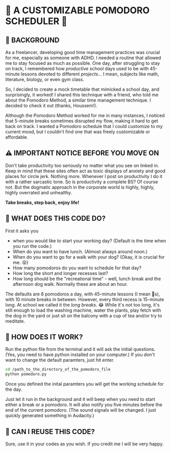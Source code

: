 # 🍅 A CUSTOMIZABLE POMODORO SCHEDULER 🍅
## 🍅 BACKGROUND
As a freelancer, developing good time management practices was crucial for me, especially as someone with ADHD. I needed a routine that allowed me to stay focused as much as possible. One day, after struggling to stay on track, I remembered how *productive* school days used to be with 45-minute lessons devoted to different *projects*... I mean, subjects like math, literature, biology, or even gym class.

So, I decided to create a mock timetable that mimicked a school day, and surprisingly, it worked! I shared this technique with a friend, who told me about the Pomodoro Method, a similar time management technique. I decided to check it out (thanks, Houssem!).

Although the Pomodoro Method worked for me in many instances, I noticed that 5-minute breaks sometimes disrupted my flow, making it hard to get back on track. I wanted a Pomodoro schedule that I could customize to my current mood, but I couldn't find one that was freely customizable or affordable.

## ⚠️ IMPORTANT NOTICE BEFORE YOU MOVE ON
Don't take productivity too seriously no matter what you see on linked in. Keep in mind that these sites often act as toxic displays of anxiety and good places for circle jerk. Nothing more.
Whenever I post on productivity I do it with a rather sarcastic tone. So is productivity a complete BS? Of course not. But the dogmatic approach in the corporate world is highly, highly, highly overrated and unhealthy.

**Take breaks, step back, enjoy life!**

## 🍅 WHAT DOES THIS CODE DO?
First it asks you
- when you would like to start your working day? (Default is the time when you run the code.)
- When do you want to have lunch. (Almost always around noon.)
- When do you want to go for a walk with your dog? (Okay, it is crucial for me. 😝)
- How many pomodoros do you want to schedule for that day?
- How long the short and longer recesses last?
- How long should be the "recreational time" - well, lunch break and the afternoon dog walk. Normally these are about an hour.

The defaults are 8 pomodoros a day, with 45-minute lessons (I mean 🍅s), with 10 minute breaks in between. However, every third recess is 15-minute long. At school we called it the *long breaks*. 😂 While it's not too long, it's still enough to load the washing machine, water the plants, play fetch with the dog in the yard or just sit on the balcony with a cup of tea and/or try to meditate.

## 🍅 HOW DOES IT WORK?
Run the python file from the terminal and it will ask the initial questions. (Yes, you need to have python installed on your computer.) If you don't want to change the default paramters, just hit enter.

```bash
cd /path_to_the_directory_of_the_pomodoro_file
python pomodoro.py
```
Once you defined the inital paramters you will get the working schedule for the day.

Just let it run in the background and it will beep when you need to start either a break or a pomodoro. It will also notify you five minutes before the end of the current pomodoro.
(The sound signals will be changed. I just quickly generated something in Audacity.)

## 🍅 CAN I REUSE THIS CODE?
Sure, use it in your codes as you wish. If you credit me I will be very happy.
